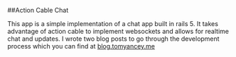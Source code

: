 ##Action Cable Chat

This app is a simple implementation of a chat app built in rails 5. It takes advantage of action cable to implement websockets and allows for realtime chat and updates. I wrote two blog posts to go through the development process which you can find at [blog.tomyancey.me](http://blog.tomyancey.me)